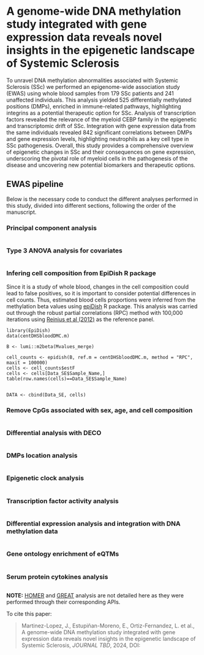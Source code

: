 # A genome-wide DNA methylation study integrated with gene expression data reveals novel insights in the epigenetic landscape of Systemic Sclerosis

To unravel DNA methylation abnormalities associated with Systemic Sclerosis (SSc) we performed an epigenome-wide association study (EWAS) using whole blood samples from 179 SSc patients and 241 unaffected individuals. This analysis yielded 525 differentially methylated positions (DMPs), enriched in immune-related pathways, highlighting integrins as a potential therapeutic option for SSc. Analysis of transcription factors revealed the relevance of the myeloid CEBP family in the epigenetic and transcriptomic drift of SSc. Integration with gene expression data from the same individuals revealed 842 significant correlations between DMPs and gene expression levels, highlighting neutrophils as a key cell type in SSc pathogenesis. Overall, this study provides a comprehensive overview of epigenetic changes in SSc and their consequences on gene expression, underscoring the pivotal role of myeloid cells in the pathogenesis of the disease and uncovering new potential biomarkers and therapeutic options.

## EWAS pipeline
Below is the necessary code to conduct the different analyses performed in this study, divided into different sections, following the order of the manuscript. 
### Principal component analysis

```

```
### Type 3 ANOVA analysis for covariates

```

```
### Infering cell composition from EpiDish R package
Since it is a study of whole blood, changes in the cell composition could lead to false positives, so it is important to consider potential differences in cell counts. Thus, estimated blood cells proportions were inferred from the methylation beta values using [epiDish](https://bioconductor.org/packages/release/bioc/vignettes/EpiDISH/inst/doc/EpiDISH.html) R package. This analysis was carried out through the robust partial correlations (RPC) method with 100,000 iterations using [Reinius et al (2012)](https://www.ncbi.nlm.nih.gov/pmc/articles/PMC3405143/) as the reference panel.
```
library(EpiDish)
data(centDHSbloodDMC.m)

B <- lumi::m2beta(Mvalues_merge)

cell_counts <- epidish(B, ref.m = centDHSbloodDMC.m, method = "RPC", maxit = 100000)
cells <- cell_counts$estF
cells <- cells[Data_SE$Sample_Name,]
table(row.names(cells)==Data_SE$Sample_Name)


DATA <- cbind(Data_SE, cells)
```
### Remove CpGs associated with sex, age, and cell composition

```

```
### Differential analysis with DECO

```

```
### DMPs location analysis

```

```
### Epigenetic clock analysis

```

```
### Transcription factor activity analysis

```

```
### Differential expression analysis and integration with DNA methylation data

```

```
### Gene ontology enrichment of eQTMs

```

```
### Serum protein cytokines analysis

```

```

**NOTE:** [HOMER](http://homer.ucsd.edu/homer/) and [GREAT](http://great.stanford.edu/public/html/) analysis are not detailed here as they were performed through their corresponding APIs.  

To cite this paper:

> Martinez-Lopez, J., Estupiñan-Moreno, E., Ortiz-Fernandez, L. et al., A genome-wide DNA methylation study integrated with gene expression data reveals novel insights in the epigenetic landscape of Systemic Sclerosis, _JOURNAL TBD_, 2024, DOI:
